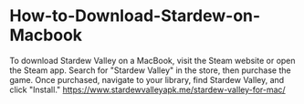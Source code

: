 # How-to-Download-Stardew-on-Macbook
To download Stardew Valley on a MacBook, visit the Steam website or open the Steam app. Search for "Stardew Valley" in the store, then purchase the game. Once purchased, navigate to your library, find Stardew Valley, and click "Install." https://www.stardewvalleyapk.me/stardew-valley-for-mac/
